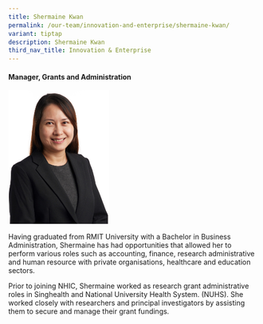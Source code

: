 ```yaml
---
title: Shermaine Kwan
permalink: /our-team/innovation-and-enterprise/shermaine-kwan/
variant: tiptap
description: Shermaine Kwan
third_nav_title: Innovation & Enterprise
---
```

<h4><strong>Manager, Grants and Administration</strong></h4><p></p><div class="isomer-image-wrapper"><img style="width: 40%;" height="auto" width="100%" alt="Shermaine Kwan" src="/images/About/Our Team/Administrative Team/ShermaineKwan_Bio.jpg"></div><p>Having graduated from RMIT University with a Bachelor in Business Administration, Shermaine has had opportunities that allowed her to perform various roles such as accounting, finance, research administrative and human resource with private organisations, healthcare and education sectors.</p><p>Prior to joining NHIC, Shermaine worked as research grant administrative roles in Singhealth and National University Health System. (NUHS). She worked closely with researchers and principal investigators by assisting them to secure and manage their grant fundings.</p><p></p>